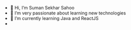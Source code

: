 - 👋 Hi, I’m Suman Sekhar Sahoo
- 👀 I’m very passionate about learning new technologies
- 🌱 I’m currently learning Java and ReactJS
-

<!---
sumansekharsahoo/sumansekharsahoo is a ✨ special ✨ repository because its `README.md` (this file) appears on your GitHub profile.
You can click the Preview link to take a look at your changes.
--->
